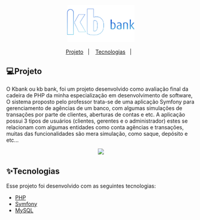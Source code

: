 <div align="center">
<img style="width:180px" src="https://github.com/Kleitomberg/kbank/blob/main/public/assets/images/logo3.png"/>
</div>

<p align="center">
  <a href="#Projeto">Projeto</a>&nbsp;&nbsp;&nbsp;|&nbsp;&nbsp;&nbsp;
  <a href="#Tecnologias">Tecnologias</a>&nbsp;&nbsp;&nbsp;|&nbsp;&nbsp;&nbsp; 
</p>



## 💻Projeto

O Kbank ou kb bank, foi um projeto desenvolvido como avaliação final da cadeira de PHP da minha especialização em desenvolvimento de software,
O sistema proposto pelo professor trata-se de uma aplicação Symfony para gerenciamento de agências de um banco, com algumas simulações de transações por parte de clientes, aberturas de contas e etc.
A aplicação possui 3 tipos de usuários (clientes, gerentes e o administrador) estes se relacionam com algumas entidades como conta agências e transações, muitas das funcionalidades são mera simulação, como saque, depósito e etc...

<div align="center">
<img  src="https://github.com/Kleitomberg/kbank/blob/main/public/assets/images/Sem%20t%C3%ADtulo.png"/>
</div>

## ✨Tecnologias

Esse projeto foi desenvolvido com as seguintes tecnologias:

- [PHP](https://reactjs.org)
- [Symfony](https://www.javascript.com/)
- [MySQL](https://firebase.google.com/)

